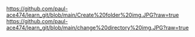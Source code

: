 https://github.com/paul-ace474/learn_git/blob/main/Create%20folder%20img.JPG?raw=true
https://github.com/paul-ace474/learn_git/blob/main/change%20directory%20img.JPG?raw=true
